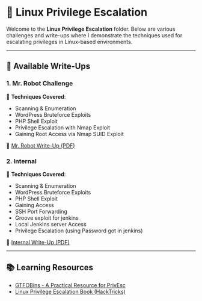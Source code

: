 # 🐧 **Linux Privilege Escalation**

Welcome to the **Linux Privilege Escalation** folder. Below are various challenges and write-ups where I demonstrate the techniques used for escalating privileges in Linux-based environments.

---

## 📄 **Available Write-Ups**

### 1. **Mr. Robot Challenge**  
   🔑 **Techniques Covered**:
   - Scanning & Enumeration
   - WordPress Bruteforce Exploits
   - PHP Shell Exploit
   - Privilege Escalation with Nmap Exploit
   - Gaining Root Access via Nmap SUID Exploit
   
   📄 [Mr. Robot Write-Up (PDF)](https://github.com/Prashant-Bhatt-2000/CTF-Writeups/blob/main/tryhackme/Mr_Robot_Ctf.pdf)

### 2. **Internal**
   🔑 **Techniques Covered**:
   - Scanning & Enumeration
   - WordPress Bruteforce Exploits
   - PHP Shell Exploit
   - Gaining Access
   - SSH Port Forwarding
   - Groove exploit for jenkins
   - Local Jenkins server Access
   - Privilege Escalation (using Password got in jenkins)

   📄 [Internal Write-Up (PDF)](https://github.com/Prashant-Bhatt-2000/CTF-Writeups/blob/main/tryhackme/Internal%20(Penetration%20Testing).pdf)

---
## 📚 **Learning Resources**
- [GTFOBins - A Practical Resource for PrivEsc](https://gtfobins.github.io/)
- [Linux Privilege Escalation Book (HackTricks)](https://book.hacktricks.xyz/linux-hardening/linux-privilege-escalation)
